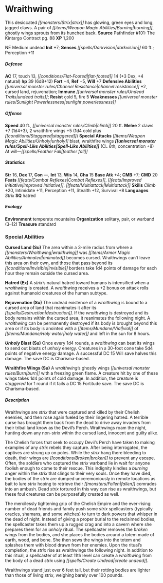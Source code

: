 ﻿---
cssclass: [monsters]
title1: Wraithwing
desc_short: This desiccated strix has glowing, green eyes and long, jagged claws.
  A pair of burning, ghostly wings sprouts from its hunched back.
title2: Wraithwing
CR: 4
sources:
- name: 'Pathfinder #101: The Kintargo Contract'
  page: 88
  link: http://paizo.com/products/btpy9hdr?Pathfinder-Adventure-Path-101-The-Kintargo-Contract
XP: 1200
alignment: NE
size: Medium
type: undead
initiative:
  bonus: 7
senses:
  darkvision: 60
AC:
  AC: 17
  touch: 13
  flat_footed: 14
  components:
    dex: 3
    natural: 4
HP:
  HP: 39
  long: 6d8+12
saves:
  fort: 4
  ref: 5
  will: 7
defensive_abilities:
- channel resistance +2
- cursed land
- rejuvenation
immunities:
- undead traits
resistances:
  cold: 5
  fire: 5
weaknesses:
- sunlight powerlessness
speeds:
  base: 40
  climb: 20
attacks:
  melee:
  - - text: 2 claws +7 (1d4+3)
      entries:
      - - damage: 1d4+3
      count: 2
      attack: claws
      bonus:
      - 7
    - text: 2 wraithfire wings +5 (1d4 cold plus staggered)
      entries:
      - - damage: 1d4
          type: cold
        - effect: staggered
      count: 2
      attack: wraithfire wings
      bonus:
      - 5
  special:
  - unholy blast
  - wraithfire wings
spell_like_abilities:
  entries:
  - name: feather fall
    source: default
    freq: At will
  sources:
  - name: default
    CL: 6
    concentration: 8
ability_scores:
  STR: 16
  DEX: 17
  CON:
  INT: 13
  WIS: 14
  CHA: 15
BAB: 4
CMB: 7
CMD: 20
feats:
- name: Combat Reflexes
- name: Improved Initiative
- name: Multiattack
skills:
  Climb: 20
  Intimidate: 11
  Perception: 11
  Stealth: 12
  Survival: 8
languages:
- Strix
special_qualities:
- hatred
ecology:
  environment: temperate mountains
  organization: solitary, pair, or warband (3-12)
  treasure_type: standard
special_abilities:
  Cursed Land (Su): The area within a 3-mile radius from where a wraithwing was animated
    becomes cursed. Wraithwings can't leave this area on their own, and those that
    pass beyond its invisible borders take 1d4 points of damage for each hour they
    remain outside the cursed area.
  Hatred (Ex): A strix's natural hatred toward humans is intensified when a wraithwing
    is created. A wraithwing receives a +2 bonus on attack rolls against humanoid
    creatures of the human subtype.
  Rejuvenation (Su): The undead existence of a wraithwing is bound to a cursed area
    of land that reanimates it after its destruction. If the wraithwing is destroyed
    and its body remains within the cursed area, it reanimates the following night.
    A wraithwing can be permanently destroyed if its body is brought beyond this area
    or if its body is anointed with a vial of holy water and left in the sun for 8
    hours.
  Unholy Blast (Su): Once every 1d4 rounds, a wraithwing can beat its wings to send
    out blasts of unholy energy. Creatures in a 30-foot cone take 5d4 points of negative
    energy damage. A successful DC 15 Will save halves this damage. The save DC is
    Charisma-based.
  Wraithfire Wings (Su): A wraithwing's ghostly wings burn with a freezing green flame.
    A creature hit by one of these wings takes 1d4 points of cold damage. In addition,
    the creature is staggered for 1 round if it fails a DC 15 Fortitude save. The
    save DC is Charisma-based.
desc_long: |-
  Wraithwings are strix that were captured and killed by their Chelish enemies, and then rose again fueled by their lingering hatred. A terrible curse has brought them back from the dead to drive away invaders from their tribal land know as the Devil's Perch. Wraithwings roam the night, hunting down any non-strix within the cursed land, innocent and guilty alike.

  The Chelish forces that seek to occupy Devil's Perch have taken to making examples of any strix rebels they capture. After being interrogated, the captives are strung up on poles. While the strix hang there bleeding to death, their wings are broken to prevent any escape. Often, the soldiers who captured the strix warband lie in wait for anyone foolish enough to come to their rescue. This indignity kindles a burning anger within the strix that clings to their very souls. Once they have died, the bodies of the strix are dumped unceremoniously in remote locations as bait to lure strix hoping to retrieve their fallen comrades into an ambush. Dead strix tortured in this way can rise as wraithwings, but these foul creatures can be purposefully created as well.

  The mercilessly tightening grip of the Chelish Empire and the ever-rising number of dead friends and family push some strix spellcasters (typically oracles, shamans, and some witches) to turn to dark powers that whisper in the dead of night. Instead of giving a proper burial to the reclaimed bodies, the spellcaster takes them up a rugged crag and into a cavern where she prepares them for an unholy ritual. The spellcaster removes the broken wings from the bodies, and she places the bodies around a totem made of earth, wood, and bone. She then sews the wings into the totem and splashes them with blood drawn from her enemies. Upon the ritual's completion, the strix rise as wraithwings the following night. In addition to this ritual, a spellcaster of at least 11th level can create a wraithwing from the body of a dead strix using create undead.

  Wraithwings stand just over 6 feet tall, but their rotting bodies are lighter than those of living strix, weighing barely over 100 pounds.

---

# Wraithwing
This desiccated _[[monsters/Strix|strix]]_ has glowing, green eyes and long, jagged claws. A pair of _[[items/Weapon Magic Abilities/Burning|burning]]_, ghostly wings sprouts from its hunched back.
**Source** Pathfinder #101: The Kintargo Contract pg. 88
**XP** 1,200

NE Medium undead
**Init** +7; **Senses** _[[spells/Darkvision|darkvision]]_ 60 ft.; Perception +11

##### Defense

**AC** 17, touch 13, _[[conditions/Flat-Footed|flat-footed]]_ 14 (+3 Dex, +4 natural)
**hp** 39 (6d8+12)
**Fort** +4, **Ref** +5, **Will** +7
**Defensive Abilities** _[[universal monster rules/Channel Resistance|channel resistance]]_ +2, cursed land, rejuvenation; **Immune** _[[universal monster rules/Undead Traits|undead traits]]_; **Resist** cold 5, fire 5
**Weaknesses** _[[universal monster rules/Sunlight Powerlessness|sunlight powerlessness]]_

##### Offense
**Speed** 40 ft., _[[universal monster rules/Climb|climb]]_ 20 ft.
**Melee** 2 claws +7 (1d4+3), 2 wraithfire wings +5 (1d4 cold plus _[[conditions/Staggered|staggered]]_)
**Special Attacks** _[[items/Weapon Magic Abilities/Unholy|unholy]]_ blast, wraithfire wings
**_[[universal monster rules/Spell-Like Abilities|Spell-Like Abilities]]_** (CL 6th; concentration +8)
At will—_[[spells/Feather Fall|feather fall]]_

##### Statistics
**Str** 16, **Dex** 17, **Con** —, **Int** 13, **Wis** 14, **Cha** 15
**Base Atk** +4; **CMB** +7; **CMD** 20
**Feats** _[[feats/Combat Reflexes|Combat Reflexes]]_, _[[feats/Improved Initiative|Improved Initiative]]_, _[[feats/Multiattack|Multiattack]]_
**Skills** _Climb_ +20, Intimidate +11, Perception +11, Stealth +12, Survival +8
**Languages** _Strix_
**SQ** hatred

##### Ecology

**Environment** temperate mountains
**Organization** solitary, pair, or warband (3–12)
**Treasure** standard

### Special Abilities

**Cursed Land (Su)** The area within a 3-mile radius from where a _[[monsters/Wraithwing|wraithwing]]_ was _[[items/Armor Magic Abilities/Animated|animated]]_ becomes cursed. Wraithwings can’t leave this area on their own, and those that pass beyond its _[[conditions/Invisible|invisible]]_ borders take 1d4 points of damage for each hour they remain outside the cursed area.

**Hatred (Ex)** A _strix_’s natural hatred toward humans is intensified when a _wraithwing_ is created. A _wraithwing_ receives a +2 bonus on attack rolls against humanoid creatures of the human subtype.

**Rejuvenation (Su)** The undead existence of a _wraithwing_ is bound to a cursed area of land that reanimates it after its _[[spells/Destruction|destruction]]_. If the _wraithwing_ is destroyed and its body remains within the cursed area, it reanimates the following night. A _wraithwing_ can be permanently destroyed if its body is brought beyond this area or if its body is anointed with a _[[items/Mundane/Vial|vial]]_ of _[[items/Mundane/Holy water|holy water]]_ and left in the sun for 8 hours.

**_Unholy_ Blast (Su)** Once every 1d4 rounds, a _wraithwing_ can beat its wings to send out blasts of _unholy_ energy. Creatures in a 30-foot cone take 5d4 points of negative energy damage. A successful DC 15 Will save halves this damage. The save DC is Charisma-based.

**Wraithfire Wings (Su)** A _wraithwing_’s ghostly wings _[[universal monster rules/Burn|burn]]_ with a freezing green flame. A creature hit by one of these wings takes 1d4 points of cold damage. In addition, the creature is _staggered_ for 1 round if it fails a DC 15 Fortitude save. The save DC is Charisma-based.

##### Description

Wraithwings are _strix_ that were captured and killed by their Chelish enemies, and then rose again fueled by their lingering hatred. A terrible curse has brought them back from the dead to drive away invaders from their tribal land know as the Devil’s Perch. Wraithwings roam the night, hunting down any non-strix within the cursed land, innocent and guilty alike.

The Chelish forces that seek to occupy Devil’s Perch have taken to making examples of any _strix_ rebels they capture. After being interrogated, the captives are strung up on poles. While the _strix_ hang there bleeding to death, their wings are _[[conditions/Broken|broken]]_ to prevent any escape. Often, the soldiers who captured the _strix_ warband lie in wait for anyone foolish enough to come to their rescue. This indignity kindles a _burning_ anger within the _strix_ that clings to their very souls. Once they have died, the bodies of the _strix_ are dumped unceremoniously in remote locations as bait to lure _strix_ hoping to retrieve their _[[monsters/Fallen|fallen]]_ comrades into an ambush. Dead _strix_ tortured in this way can rise as wraithwings, but these foul creatures can be purposefully created as well.

The mercilessly tightening grip of the Chelish Empire and the ever-rising number of dead friends and family push some _strix_ spellcasters (typically oracles, shamans, and some witches) to turn to dark powers that whisper in the dead of night. Instead of giving a proper burial to the reclaimed bodies, the spellcaster takes them up a rugged crag and into a cavern where she prepares them for an _unholy_ ritual. The spellcaster removes the _broken_ wings from the bodies, and she places the bodies around a totem made of earth, wood, and bone. She then sews the wings into the totem and splashes them with blood drawn from her enemies. Upon the ritual’s completion, the _strix_ rise as wraithwings the following night. In addition to this ritual, a spellcaster of at least 11th level can create a _wraithwing_ from the body of a dead _strix_ using _[[spells/Create Undead|create undead]]_.

Wraithwings stand just over 6 feet tall, but their rotting bodies are lighter than those of living _strix_, weighing barely over 100 pounds.